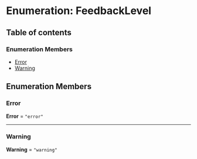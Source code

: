 # Enumeration: FeedbackLevel

## Table of contents

### Enumeration Members

* [Error](/en/auto-docs/form/enums/FeedbackLevel.md#error)
* [Warning](/en/auto-docs/form/enums/FeedbackLevel.md#warning)

## Enumeration Members

### Error

**Error** = `"error"`

***

### Warning

**Warning** = `"warning"`
